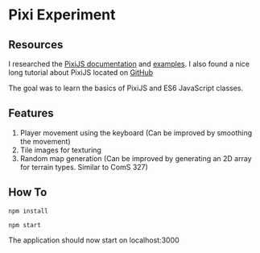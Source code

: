 # Pixi Experiment
## Resources
I researched the [PixiJS documentation](http://pixijs.download/dev/docs/index.html) and [examples](https://pixijs.io/examples/#/basics/basic.js). I also found a nice long tutorial about PixiJS located on [GitHub](https://github.com/kittykatattack/learningPixi)

The goal was to learn the basics of PixiJS and ES6 JavaScript classes.

## Features
1. Player movement using the keyboard (Can be improved by smoothing the movement)
2. Tile images for texturing
3. Random map generation (Can be improved by generating an 2D array for terrain types. Similar to ComS 327)

## How To
```
npm install
```

```
npm start
```
The application should now start on localhost:3000